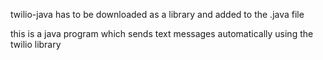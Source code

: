 twilio-java has to be downloaded as a library and added to the .java file

this is a java program which sends text messages automatically using the twilio library
